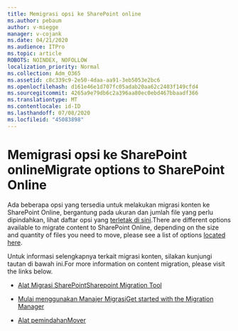 ```yaml
---
title: Memigrasi opsi ke SharePoint online
ms.author: pebaum
author: v-miegge
manager: v-cojank
ms.date: 04/21/2020
ms.audience: ITPro
ms.topic: article
ROBOTS: NOINDEX, NOFOLLOW
localization_priority: Normal
ms.collection: Adm_O365
ms.assetid: c8c339c9-2e50-4daa-aa91-3eb5053e2bc6
ms.openlocfilehash: d161e46e1d707fc05adab20aa62c2403f149cfd4
ms.sourcegitcommit: 4265a9e79db6c2a396aa80ec0ebd467bbaadf366
ms.translationtype: MT
ms.contentlocale: id-ID
ms.lasthandoff: 07/08/2020
ms.locfileid: "45083898"
---
```

# <a name="migrate-options-to-sharepoint-online"></a><span data-ttu-id="3cb8f-102">Memigrasi opsi ke SharePoint online</span><span class="sxs-lookup"><span data-stu-id="3cb8f-102">Migrate options to SharePoint Online</span></span>

<span data-ttu-id="3cb8f-103">Ada beberapa opsi yang tersedia untuk melakukan migrasi konten ke SharePoint Online, bergantung pada ukuran dan jumlah file yang perlu dipindahkan, lihat daftar opsi yang [terletak di sini](https://docs.microsoft.com/sharepointmigration/migrate-to-sharepoint-online).</span><span class="sxs-lookup"><span data-stu-id="3cb8f-103">There are different options available to migrate content to SharePoint Online, depending on the size and quantity of files you need to move, please see a list of options [located here](https://docs.microsoft.com/sharepointmigration/migrate-to-sharepoint-online).</span></span>

<span data-ttu-id="3cb8f-104">Untuk informasi selengkapnya terkait migrasi konten, silakan kunjungi tautan di bawah ini.</span><span class="sxs-lookup"><span data-stu-id="3cb8f-104">For more information on content migration, please visit the links below.</span></span>

- [<span data-ttu-id="3cb8f-105">Alat Migrasi SharePoint</span><span class="sxs-lookup"><span data-stu-id="3cb8f-105">Sharepoint Migration Tool</span></span>](https://docs.microsoft.com/sharepointmigration/introducing-the-sharepoint-migration-tool)

- [<span data-ttu-id="3cb8f-106">Mulai menggunakan Manajer Migrasi</span><span class="sxs-lookup"><span data-stu-id="3cb8f-106">Get started with the Migration Manager</span></span>](https://docs.microsoft.com/sharepointmigration/mm-get-started)

- [<span data-ttu-id="3cb8f-107">Alat pemindahan</span><span class="sxs-lookup"><span data-stu-id="3cb8f-107">Mover</span></span>](https://docs.microsoft.com/sharepointmigration/mover-plan-migration)
